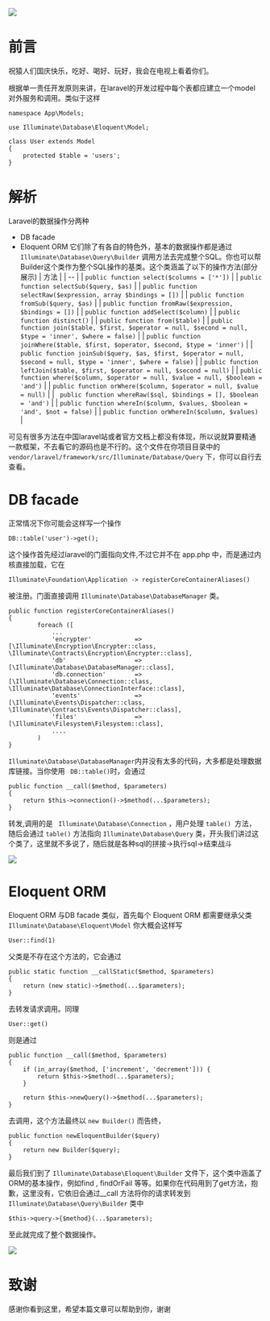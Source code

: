 ![](https://resources.blog.fastrun.cn/wp-content/uploads/2018/09/3276665162-5ba45dfac43fc_articlex.png)



# 前言
祝猿人们国庆快乐，吃好、喝好、玩好，我会在电视上看着你们。

根据单一责任开发原则来讲，在laravel的开发过程中每个表都应建立一个model对外服务和调用。类似于这样
```
namespace App\Models;
	
use Illuminate\Database\Eloquent\Model;
	
class User extends Model
{
	protected $table = 'users';
}
```
# 解析
Laravel的数据操作分两种
- DB facade
- Eloquent ORM
它们除了有各自的特色外，基本的数据操作都是通过 ``` Illuminate\Database\Query\Builder ``` 调用方法去完成整个SQL。你也可以帮Builder这个类作为整个SQL操作的基类。这个类涵盖了以下的操作方法(部分展示)
| 方法 |
| -- |
| ``` public function select($columns = ['*']) ``` | 
| ``` public function selectSub($query, $as) ``` |
| ``` public function selectRaw($expression, array $bindings = []) ``` |
| ``` public function fromSub($query, $as) ``` |
| ``` public function fromRaw($expression, $bindings = []) ``` |
| ``` public function addSelect($column) ``` |
| ``` public function distinct() ``` |
| ``` public function from($table) ``` |
| ``` public function join($table, $first, $operator = null, $second = null, $type = 'inner', $where = false) ``` |
| ``` public function joinWhere($table, $first, $operator, $second, $type = 'inner') ``` |
| ``` public function joinSub($query, $as, $first, $operator = null, $second = null, $type = 'inner', $where = false) ``` |
| ``` public function leftJoin($table, $first, $operator = null, $second = null) ``` |
| ``` public function where($column, $operator = null, $value = null, $boolean = 'and') ``` |
| ``` public function orWhere($column, $operator = null, $value = null) ``` |
| ```  public function whereRaw($sql, $bindings = [], $boolean = 'and') ``` |
| ``` public function whereIn($column, $values, $boolean = 'and', $not = false) ``` |
| ``` public function orWhereIn($column, $values) ``` |

可见有很多方法在中国laravel站或者官方文档上都没有体现，所以说就算要精通一款框架，不去看它的源码也是不行的。这个文件在你项目目录中的 ``` vendor/laravel/framework/src/Illuminate/Database/Query ``` 下，你可以自行去查看。

# DB facade
正常情况下你可能会这样写一个操作
```
DB::table('user')->get();
```
这个操作首先经过laravel的门面指向文件,不过它并不在 app.php 中，而是通过内核直接加载，它在
```
Illuminate\Foundation\Application -> registerCoreContainerAliases()
```
被注册。门面直接调用 ``` Illuminate\Database\DatabaseManager ``` 类。
```
public function registerCoreContainerAliases()
{
        foreach ([
            ...
            'encrypter'            => [\Illuminate\Encryption\Encrypter::class, \Illuminate\Contracts\Encryption\Encrypter::class],
            'db'                   => [\Illuminate\Database\DatabaseManager::class],
            'db.connection'        => [\Illuminate\Database\Connection::class, \Illuminate\Database\ConnectionInterface::class],
            'events'               => [\Illuminate\Events\Dispatcher::class, \Illuminate\Contracts\Events\Dispatcher::class],
            'files'                => [\Illuminate\Filesystem\Filesystem::class],
            ....
        )
}
```
``` Illuminate\Database\DatabaseManager ```内并没有太多的代码，大多都是处理数据库链接。当你使用 ``` DB::table()```时，会通过 
```
public function __call($method, $parameters)
{
    return $this->connection()->$method(...$parameters);
}
```
转发,调用的是 ```  Illuminate\Database\Connection ``` ，用户处理 ```table() ```方法，随后会通过 ``` table() ``` 方法指向 ``` Illuminate\Database\Query ``` 类，开头我们讲过这个类了，这里就不多说了，随后就是各种sql的拼接->执行sql->结束战斗


![](https://resources.blog.fastrun.cn/wp-content/uploads/2019/01/1413934109-5baf39bfab3cb_articlex.png)

# Eloquent ORM
Eloquent ORM 与DB facade 类似，首先每个 Eloquent ORM 都需要继承父类 ``` Illuminate\Database\Eloquent\Model ``` 
你大概会这样写
```
User::find(1)
```
父类是不存在这个方法的，它会通过
```
public static function __callStatic($method, $parameters)
{
    return (new static)->$method(...$parameters);
}
```
去转发请求调用。同理
```
User::get()
```
则是通过
```
public function __call($method, $parameters)
{
    if (in_array($method, ['increment', 'decrement'])) {
        return $this->$method(...$parameters);
    }
		
    return $this->newQuery()->$method(...$parameters);
}
```
去调用，这个方法最终以 ``` new Builder() ``` 而告终，
```
public function newEloquentBuilder($query)
{
    return new Builder($query);
}
```
最后我们到了 ``` Illuminate\Database\Eloquent\Builder ``` 文件下，这个类中涵盖了ORM的基本操作，例如find , findOrFail 等等。如果你在代码用到了get方法，抱歉，这里没有，它依旧会通过__call 方法将你的请求转发到 ``` Illuminate\Database\Query\Builder ``` 类中
```
$this->query->{$method}(...$parameters);
```

至此就完成了整个数据操作。

![](https://resources.blog.fastrun.cn/wp-content/uploads/2019/01/695898890-5baf3c86c85c7_articlex.png)


# 致谢
感谢你看到这里，希望本篇文章可以帮助到你，谢谢